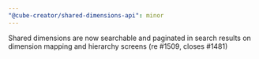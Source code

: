 ```yaml
---
"@cube-creator/shared-dimensions-api": minor
---
```


Shared dimensions are now searchable and paginated in search results on dimension mapping and hierarchy screens (re #1509, closes #1481)
